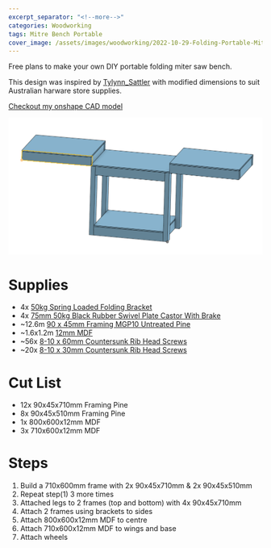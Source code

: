 ```yaml
---
excerpt_separator: "<!--more-->"
categories: Woodworking
tags: Mitre Bench Portable
cover_image: /assets/images/woodworking/2022-10-29-Folding-Portable-Mitre-Bench/onshape_mitre_bench.png
---
```

Free plans to make your own DIY portable folding miter saw bench.
<!--more-->

This design was inspired by [Tylynn_Sattler](https://atterraceplace.com/easiest-diy-mobile-miter-saw-stand/#/) with modified dimensions to suit Australian harware store supplies.

[Checkout my onshape CAD model](https://cad.onshape.com/documents/ed62d07230ab12baf1cfca9b/w/fc39fb1e2bf9848ecb3629ff/e/800a49e9faf8518125f5f17b?renderMode=0&uiState=635c1f6dea20216358a31921)

![](/assets/images/woodworking/2022-10-29-Folding-Portable-Mitre-Bench/onshape_mitre_bench.png)

# Supplies

- 4x [50kg Spring Loaded Folding Bracket](https://www.bunnings.com.au/carinya-300-x-145mm-white-spring-loaded-folding-bracket-single_p3970376)
- 4x [75mm 50kg Black Rubber Swivel Plate Castor With Brake](https://www.bunnings.com.au/move-it-75mm-50kg-black-rubber-swivel-plate-castor-with-brake_p3940319)
- ~12.6m [90 x 45mm Framing MGP10 Untreated Pine](https://www.bunnings.com.au/90-x-45mm-framing-mgp10-untreated-pine-l-m_p8030069)
- ~1.6x1.2m [12mm MDF](https://www.bunnings.com.au/12mm-mdf-panel-standard-2440-x-1220mm_p0590058)
- ~56x [8-10 x 60mm Countersunk Rib Head Screws](https://www.bunnings.com.au/zenith-8-10-x-60mm-tufcote-countersunk-rib-head-treated-pine-screws-500-pack_p2410196)
- ~20x [8-10 x 30mm Countersunk Rib Head Screws](https://www.bunnings.com.au/zenith-8-10-x-30mm-tufcote-countersunk-rib-head-treated-pine-screws-500-pack_p0083564)

# Cut List

- 12x 90x45x710mm Framing Pine
- 8x 90x45x510mm Framing Pine
- 1x 800x600x12mm MDF
- 3x 710x600x12mm MDF

# Steps

1. Build a 710x600mm frame with 2x 90x45x710mm & 2x 90x45x510mm
2. Repeat step(1) 3 more times
3. Attached legs to 2 frames (top and bottom) with 4x 90x45x710mm
4. Attach 2 frames using brackets to sides
5. Attach 800x600x12mm MDF to centre
6. Attach 710x600x12mm MDF to wings and base
7. Attach wheels
